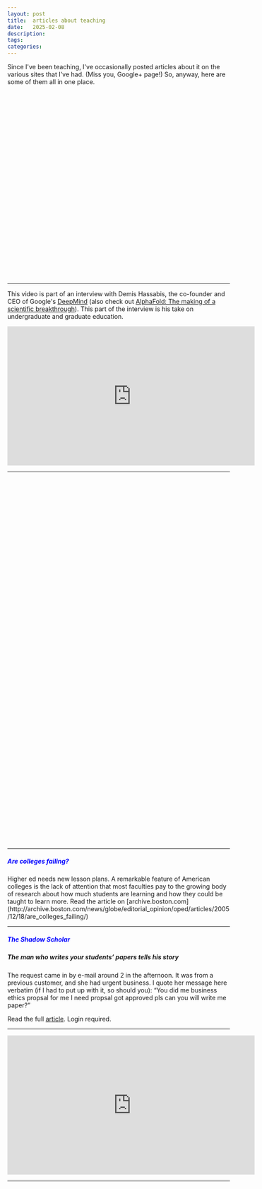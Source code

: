 ```yaml
---
layout: post
title:  articles about teaching
date:   2025-02-08
description: 
tags: 
categories: 
---
```


Since I've been teaching, I've occasionally posted articles about it on the various sites that I've had. (Miss you, Google+ page!) So, anyway, here are some of them all in one place. 



<div class="iframely-embed"><div class="iframely-responsive" style="height: 140px; padding-bottom: 0;"><a href="https://www.wsj.com/lifestyle/relationships/dont-try-to-rescue-your-kid-from-the-learning-pit-5214c409" data-iframely-url="//iframely.net/yHZFWa0?card=small"></a></div></div><script async src="//iframely.net/embed.js"></script>

<div class="iframely-embed"><div class="iframely-responsive" style="height: 140px; padding-bottom: 0;"><a href="https://www.cnn.com/2024/10/08/health/school-phone-ban-student-perspective-wellness/index.html" data-iframely-url="//iframely.net/wqMyHYe?card=small&media=0"></a></div></div><script async src="//iframely.net/embed.js"></script>

<div class="iframely-embed"><div class="iframely-responsive" style="height: 140px; padding-bottom: 0;"><a href="https://www.wired.com/2013/10/free-thinkers/" data-iframely-url="//iframely.net/A48sokJ?card=small"></a></div></div><script async src="//iframely.net/embed.js" charset="utf-8"></script>

---

This video is part of an interview with Demis Hassabis, the co-founder and CEO of Google's [DeepMind](https://www.youtube.com/channel/UCP7jMXSY2xbc3KCAE0MHQ-A) (also check out [AlphaFold: The making of a scientific breakthrough](https://youtu.be/gg7WjuFs8F4)). This part of the interview is his take on undergraduate and graduate education.

<iframe width="560" height="315" src="https://www.youtube.com/embed/1X7Koxx4qJE?start=2113" title="YouTube video player" frameborder="0" allow="accelerometer; autoplay; clipboard-write; encrypted-media; gyroscope; picture-in-picture" allowfullscreen></iframe>

---


<div class="iframely-embed"><div class="iframely-responsive" style="height: 140px; padding-bottom: 0;"><a href="https://www.npr.org/sections/health-shots/2012/11/12/164793058/struggle-for-smarts-how-eastern-and-western-cultures-tackle-learning" data-iframely-url="//iframely.net/3sh2Tnm?card=small"></a></div></div><script async src="//iframely.net/embed.js" charset="utf-8"></script>


<div class="iframely-embed"><div class="iframely-responsive" style="height: 140px; padding-bottom: 0;"><a href="https://www.wsj.com/articles/the-case-for-a-college-exit-exam-11628690410" data-iframely-url="//iframely.net/Xm2iuRb?card=small"></a></div></div><script async src="//iframely.net/embed.js"></script>


<div class="iframely-embed"><div class="iframely-responsive" style="padding-bottom: 56.25%; padding-top: 120px;"><a href="https://www.nytimes.com/2017/12/03/opinion/lost-einsteins-innovation-inequality.html" data-iframely-url="//cdn.iframe.ly/api/iframe?media=0&url=https%3A%2F%2Fwww.nytimes.com%2F2017%2F12%2F03%2Fopinion%2Flost-einsteins-innovation-inequality.html&key=681ecff6a27093061ce9f2d441604d33"></a></div></div><script async src="//cdn.iframe.ly/embed.js" charset="utf-8"></script>


<div class="iframely-embed"><div class="iframely-responsive" style="height: 140px; padding-bottom: 0;"><a href="https://www.wired.com/2013/10/telling-you-the-answer-isnt-the-answer/" data-iframely-url="//iframely.net/3D6iHci?card=small"></a></div></div><script async src="//iframely.net/embed.js" charset="utf-8"></script>


---

<h5><b><font color="blue">Are colleges failing?</font></b></h5> 
Higher ed needs new lesson plans. A remarkable feature of American colleges is the lack of attention that most faculties pay to the growing body of research about how much students are learning and how they could be taught to learn more.
Read the article on [archive.boston.com](http://archive.boston.com/news/globe/editorial_opinion/oped/articles/2005/12/18/are_colleges_failing/)



---

<h5><b><font color="blue">The Shadow Scholar</font></b></h5>

<h5>The man who writes your students’ papers tells his story</h5>

The request came in by e-mail around 2 in the afternoon. It was from a previous customer, and she had urgent business. I quote her message here verbatim (if I had to put up with it, so should you): “You did me business ethics propsal for me I need propsal got approved pls can you will write me paper?”

Read the full [article](https://www.chronicle.com/article/the-shadow-scholar/). Login required. 

---



<iframe width="560" height="315" src="https://www.youtube.com/embed/dGCJ46vyR9o" title="YouTube video player" frameborder="0" allow="accelerometer; autoplay; clipboard-write; encrypted-media; gyroscope; picture-in-picture" allowfullscreen></iframe>

---


